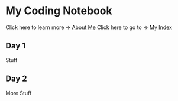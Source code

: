 # My Coding Notebook
Click here to learn more → [About Me](about.md)
Click here to go to → [My Index](index.md)

## Day 1
Stuff

## Day 2
More Stuff
